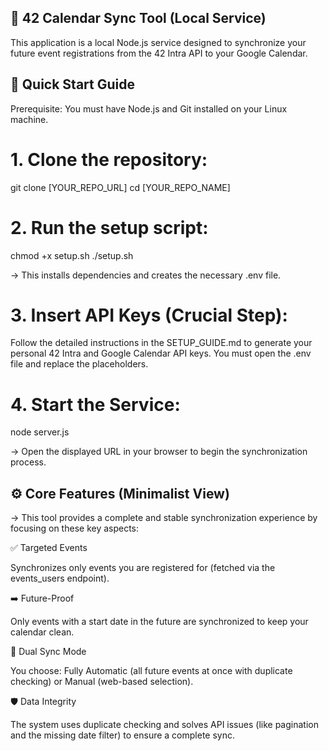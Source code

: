 ## 📅 42 Calendar Sync Tool (Local Service)

This application is a local Node.js service designed to synchronize your future event registrations from the 42 Intra API to your Google Calendar.

## 🚀 Quick Start Guide

Prerequisite: You must have Node.js and Git installed on your Linux machine.

# 1. Clone the repository:

git clone [YOUR_REPO_URL]
cd [YOUR_REPO_NAME]


# 2. Run the setup script:

chmod +x setup.sh
./setup.sh

-> This installs dependencies and creates the necessary .env file.


# 3. Insert API Keys (Crucial Step):

Follow the detailed instructions in the SETUP_GUIDE.md to generate your personal 42 Intra and Google Calendar API keys. You must open the .env file and replace the placeholders.


# 4. Start the Service:

node server.js

-> Open the displayed URL in your browser to begin the synchronization process.


## ⚙️ Core Features (Minimalist View)

-> This tool provides a complete and stable synchronization experience by focusing on these key aspects:


✅ Targeted Events

Synchronizes only events you are registered for (fetched via the events_users endpoint).

➡️ Future-Proof

Only events with a start date in the future are synchronized to keep your calendar clean.

🔄 Dual Sync Mode

You choose: Fully Automatic (all future events at once with duplicate checking) or Manual (web-based selection).

🛡️ Data Integrity

The system uses duplicate checking and solves API issues (like pagination and the missing date filter) to ensure a complete sync.